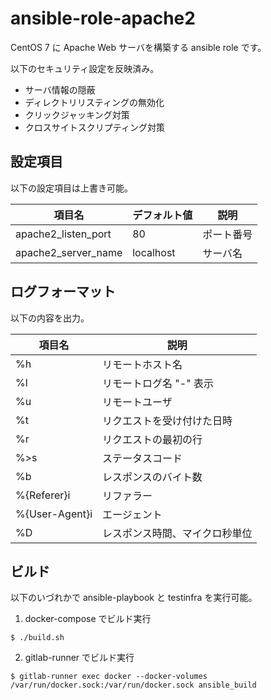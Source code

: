 # ansible-role-apache2

CentOS 7 に Apache Web サーバを構築する ansible role です。

以下のセキュリティ設定を反映済み。

* サーバ情報の隠蔽
* ディレクトリリスティングの無効化
* クリックジャッキング対策
* クロスサイトスクリプティング対策

## 設定項目

以下の設定項目は上書き可能。

項目名             |デフォルト値|説明
-------------------|------------|----------
apache2_listen_port|80          |ポート番号
apache2_server_name|localhost   |サーバ名

## ログフォーマット

以下の内容を出力。

項目名        |説明
--------------|------------------------------
%h            |リモートホスト名
%l            |リモートログ名 "-" 表示
%u            |リモートユーザ
%t            |リクエストを受け付けた日時
%r            |リクエストの最初の行
%>s           |ステータスコード
%b            |レスポンスのバイト数
%{Referer}i   |リファラー
%{User-Agent}i|エージェント
%D            |レスポンス時間、マイクロ秒単位

## ビルド

以下のいづれかで ansible-playbook と testinfra を実行可能。

1) docker-compose でビルド実行

``` $ ./build.sh ```

2) gitlab-runner でビルド実行

``` $ gitlab-runner exec docker --docker-volumes /var/run/docker.sock:/var/run/docker.sock ansible_build ```
